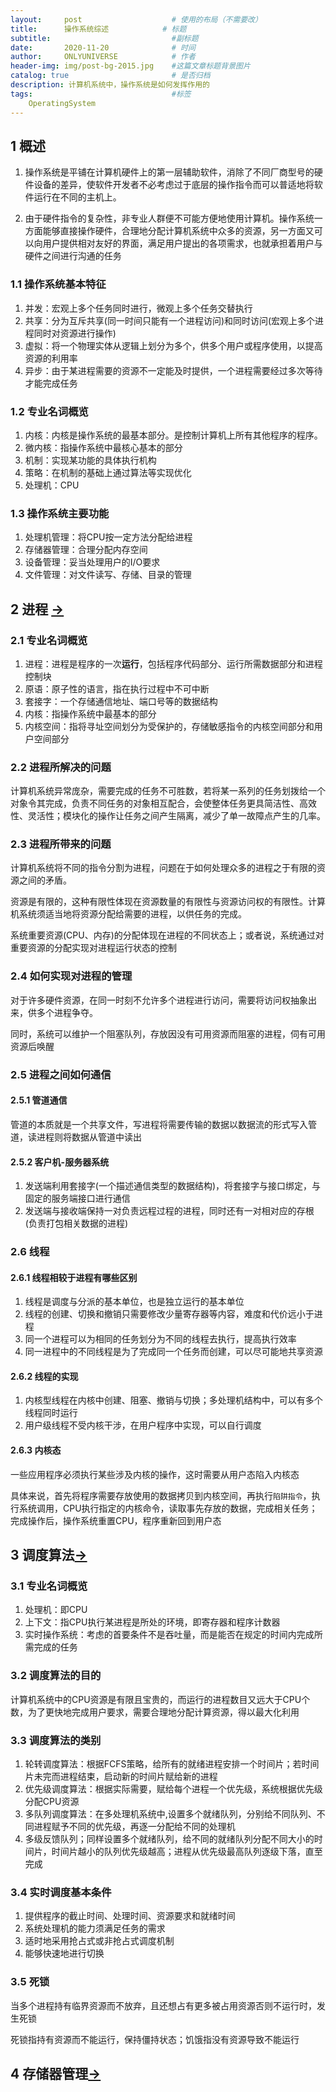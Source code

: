 ```yaml
---
layout:     post                    # 使用的布局（不需要改）
title:      操作系统综述            # 标题 
subtitle:                           #副标题
date:       2020-11-20              # 时间
author:     ONLYUNIVERSE            # 作者
header-img: img/post-bg-2015.jpg    #这篇文章标题背景图片
catalog: true                       # 是否归档
description: 计算机系统中，操作系统是如何发挥作用的
tags:                               #标签
    OperatingSystem
---
```


## 1 概述

1. 操作系统是平铺在计算机硬件上的第一层辅助软件，消除了不同厂商型号的硬件设备的差异，使软件开发者不必考虑过于底层的操作指令而可以普适地将软件运行在不同的主机上。

2. 由于硬件指令的复杂性，非专业人群便不可能方便地使用计算机。操作系统一方面能够直接操作硬件，合理地分配计算机系统中众多的资源，另一方面又可以向用户提供相对友好的界面，满足用户提出的各项需求，也就承担着用户与硬件之间进行沟通的任务

### 1.1 操作系统基本特征

1. 并发：宏观上多个任务同时进行，微观上多个任务交替执行
2. 共享：分为互斥共享(同一时间只能有一个进程访问)和同时访问(宏观上多个进程同时对资源进行操作)
3. 虚拟：将一个物理实体从逻辑上划分为多个，供多个用户或程序使用，以提高资源的利用率
4. 异步：由于某进程需要的资源不一定能及时提供，一个进程需要经过多次等待才能完成任务

### 1.2 专业名词概览

1. 内核：内核是操作系统的最基本部分。是控制计算机上所有其他程序的程序。
2. 微内核：指操作系统中最核心基本的部分
3. 机制：实现某功能的具体执行机构
4. 策略：在机制的基础上通过算法等实现优化
5. 处理机：CPU

### 1.3 操作系统主要功能

1. 处理机管理：将CPU按一定方法分配给进程
2. 存储器管理：合理分配内存空间
3. 设备管理：妥当处理用户的I/O要求
4. 文件管理：对文件读写、存储、目录的管理

## 2 进程 [->](https://onlyuniverse.github.io/2020/09/15/%E8%BF%9B%E7%A8%8B%E4%B8%8E%E7%BA%BF%E7%A8%8B/)

### 2.1 专业名词概览

1. 进程：进程是程序的一次**运行**，包括程序代码部分、运行所需数据部分和进程控制块
2. 原语：原子性的语言，指在执行过程中不可中断
3. 套接字：一个存储通信地址、端口号等的数据结构
4. 内核：指操作系统中最基本的部分
5. 内核空间：指将寻址空间划分为受保护的，存储敏感指令的内核空间部分和用户空间部分

### 2.2 进程所解决的问题

计算机系统异常庞杂，需要完成的任务不可胜数，若将某一系列的任务划拨给一个对象令其完成，负责不同任务的对象相互配合，会使整体任务更具简洁性、高效性、灵活性；模块化的操作让任务之间产生隔离，减少了单一故障点产生的几率。

### 2.3 进程所带来的问题

计算机系统将不同的指令分割为进程，问题在于如何处理众多的进程之于有限的资源之间的矛盾。

资源是有限的，这种有限性体现在资源数量的有限性与资源访问权的有限性。计算机系统须适当地将资源分配给需要的进程，以供任务的完成。

系统重要资源(CPU、内存)的分配体现在进程的不同状态上；或者说，系统通过对重要资源的分配实现对进程运行状态的控制

### 2.4 如何实现对进程的管理

对于许多硬件资源，在同一时刻不允许多个进程进行访问，需要将访问权抽象出来，供多个进程争夺。

同时，系统可以维护一个阻塞队列，存放因没有可用资源而阻塞的进程，伺有可用资源后唤醒

### 2.5 进程之间如何通信

#### 2.5.1 管道通信

管道的本质就是一个共享文件，写进程将需要传输的数据以数据流的形式写入管道，读进程则将数据从管道中读出

#### 2.5.2 客户机-服务器系统

1. 发送端利用套接字(一个描述通信类型的数据结构)，将套接字与接口绑定，与固定的服务端接口进行通信
2. 发送端与接收端保持一对负责远程过程的进程，同时还有一对相对应的存根(负责打包相关数据的进程)

### 2.6 线程

#### 2.6.1 线程相较于进程有哪些区别

1. 线程是调度与分派的基本单位，也是独立运行的基本单位
2. 线程的创建、切换和撤销只需要修改少量寄存器等内容，难度和代价远小于进程
3. 同一个进程可以为相同的任务划分为不同的线程去执行，提高执行效率
4. 同一进程中的不同线程是为了完成同一个任务而创建，可以尽可能地共享资源

#### 2.6.2 线程的实现

1. 内核型线程在内核中创建、阻塞、撤销与切换；多处理机结构中，可以有多个线程同时运行
2. 用户级线程不受内核干涉，在用户程序中实现，可以自行调度

#### 2.6.3 内核态

一些应用程序必须执行某些涉及内核的操作，这时需要从用户态陷入内核态

具体来说，首先将程序需要存放使用的数据拷贝到内核空间，再执行```陷阱指令```，执行系统调用，CPU执行指定的内核命令，读取事先存放的数据，完成相关任务；完成操作后，操作系统重置CPU，程序重新回到用户态

## 3 调度算法[->](https://onlyuniverse.github.io/2020/11/03/%E5%A4%84%E7%90%86%E6%9C%BA%E8%B0%83%E5%BA%A6%E7%AE%97%E6%B3%95/)

### 3.1 专业名词概览

1. 处理机：即CPU
2. 上下文：指CPU执行某进程是所处的环境，即寄存器和程序计数器
3. 实时操作系统：考虑的首要条件不是吞吐量，而是能否在规定的时间内完成所需完成的任务

### 3.2 调度算法的目的

计算机系统中的CPU资源是有限且宝贵的，而运行的进程数目又远大于CPU个数，为了更快地完成用户要求，需要合理地分配计算资源，得以最大化利用

### 3.3 调度算法的类别

1. 轮转调度算法：根据FCFS策略，给所有的就绪进程安排一个时间片；若时间片未完而进程结束，启动新的时间片赋给新的进程
2. 优先级调度算法：根据实际需要，赋给每个进程一个优先级，系统根据优先级分配CPU资源
3. 多队列调度算法：在多处理机系统中,设置多个就绪队列，分别给不同队列、不同进程赋予不同的优先级，再逐一分配给不同的处理机
4. 多级反馈队列；同样设置多个就绪队列，给不同的就绪队列分配不同大小的时间片，时间片越小的队列优先级越高；进程从优先级最高队列逐级下落，直至完成 

### 3.4 实时调度基本条件

1. 提供程序的截止时间、处理时间、资源要求和就绪时间
2. 系统处理机的能力须满足任务的需求
3. 适时地采用抢占式或非抢占式调度机制
4. 能够快速地进行切换

### 3.5 死锁

当多个进程持有临界资源而不放弃，且还想占有更多被占用资源否则不运行时，发生死锁

死锁指持有资源而不能运行，保持僵持状态；饥饿指没有资源导致不能运行

## 4 存储器管理[->](2020-09-24-内存管理.md)